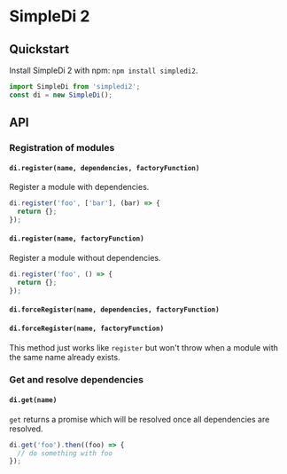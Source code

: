 # SimpleDi 2

## Quickstart
Install SimpleDi 2 with npm: `npm install simpledi2`.

```javascript
import SimpleDi from 'simpledi2';
const di = new SimpleDi();
```

## API

### Registration of modules

#### `di.register(name, dependencies, factoryFunction)`

Register a module with dependencies.

```javascript
di.register('foo', ['bar'], (bar) => {
  return {};
});
```

#### `di.register(name, factoryFunction)`

Register a module without dependencies.

```javascript
di.register('foo', () => {
  return {};
});
```

#### `di.forceRegister(name, dependencies, factoryFunction)`
#### `di.forceRegister(name, factoryFunction)`

This method just works like `register` but won't throw when a module with the same name already exists.

### Get and resolve dependencies

#### `di.get(name)`

`get` returns a promise which will be resolved once all dependencies are resolved.

```javascript
di.get('foo').then((foo) => {
  // do something with foo
});
```
